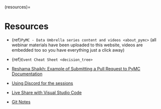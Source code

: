 (resources)=
# Resources

- {ref}`PyMC - Data Umbrella series content and videos <about_pymc>` (all webinar materials have been uploaded to this website, videos are embedded too so you have everything just a click away)

- {ref}`Event Cheat Sheet <decision_tree>`

- [Reshama Shaikh: Example of Submitting a Pull Request to PyMC Documentation](https://www.youtube.com/watch?v=NbmdFJsnuuo)

- [Using Discord for the sessions](https://youtu.be/w2A8SknM-68)

- [Live Share with Visual Studio Code](https://youtu.be/WHOiljOYGVw)

- [Git Notes](https://www.dataschool.io/how-to-contribute-on-github/)
